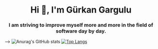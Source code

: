 <h1 align="center">Hi 👋, I'm Gürkan Gargulu</h1>
<h3 align="center">I am striving to improve myself more and more in the field of software day by day.</h3>

-->
![Anurag's GitHub stats](https://github-readme-stats.vercel.app/api?username=Grkangrgl&show_icons=true&theme=radical)
[![Top Langs](https://github-readme-stats.vercel.app/api/top-langs/?username=Grkangrgl&layout=compact)](https://github.com/Grkangrgl/github-readme-stats)
